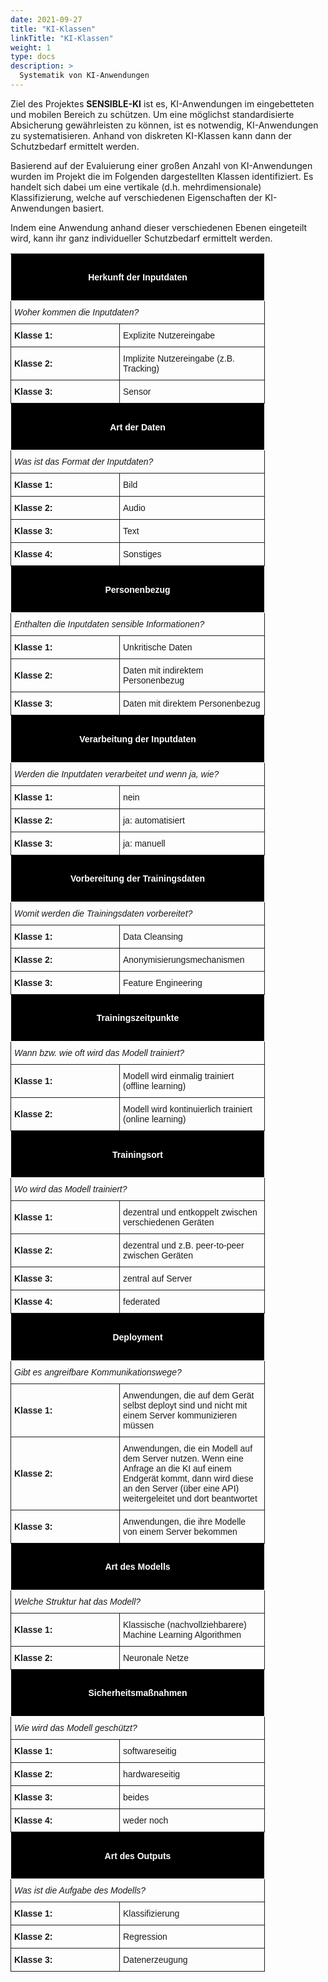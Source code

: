 ```yaml
---
date: 2021-09-27
title: "KI-Klassen"
linkTitle: "KI-Klassen"
weight: 1
type: docs
description: >
  Systematik von KI-Anwendungen
---
```


Ziel des Projektes **SENSIBLE-KI** ist es, KI-Anwendungen im eingebetteten und mobilen Bereich zu schützen. Um eine
möglichst standardisierte Absicherung gewährleisten zu können, ist es notwendig, KI-Anwendungen zu systematisieren.
Anhand von diskreten KI-Klassen kann dann der Schutzbedarf ermittelt werden.

Basierend auf der Evaluierung einer großen Anzahl von KI-Anwendungen wurden im Projekt die im Folgenden dargestellten
Klassen identifiziert. Es handelt sich dabei um eine vertikale (d.h. mehrdimensionale) Klassifizierung, welche auf
verschiedenen Eigenschaften der KI-Anwendungen basiert.

Indem eine Anwendung anhand dieser verschiedenen Ebenen eingeteilt wird, kann ihr ganz individueller Schutzbedarf
ermittelt werden.

<style type="text/css">
.tg  {border-collapse:collapse;border-spacing:0;}
.tg td{font-family:Arial, sans-serif;font-size:14px;padding:10px 5px;border-style:solid;border-width:1px;overflow:hidden;word-break:normal;}
.tg th{font-family:Arial, sans-serif;font-size:14px;font-weight:normal;padding:10px 5px;border-style:solid;border-width:1px;overflow:hidden;word-break:normal;}
.tg .tg-ii5f{background-color:#000000;color:#ffffff}
</style>



<table class="tg" style="table-layout: fixed; width: 600px">
<colgroup>
<col style="width: 174px">
<col style="width: 232px">
</colgroup>
  <tr>
    <th class="tg-ii5f" colspan="2"><h4>Herkunft der Inputdaten</h4> </th>
  </tr>
  <tr>
    <td class="tg-031e" colspan="2"><i>Woher kommen die Inputdaten?</i></td>
  </tr>
  <tr>
    <td class="tg-031e"><b>Klasse 1:</b></td>
    <td class="tg-031e">Explizite Nutzereingabe</td>
  </tr>
  <tr>
    <td class="tg-031e"><b>Klasse 2:</b></td>
    <td class="tg-031e">Implizite Nutzereingabe (z.B. Tracking)</td>
  </tr>
  <tr>
    <td class="tg-031e"><b>Klasse 3:</b></td>
    <td class="tg-031e">Sensor</td>
  </tr>

  <tr>
    <th class="tg-ii5f" colspan="2"><h4>Art der Daten</h4> </th>
  </tr>
  <tr>
    <td class="tg-031e" colspan="2"><i>Was ist das Format der Inputdaten?</i></td>
  </tr>
  <tr>
    <td class="tg-031e"><b>Klasse 1:</b></td>
    <td class="tg-031e">Bild</td>
  </tr>
  <tr>
    <td class="tg-031e"><b>Klasse 2:</b></td>
    <td class="tg-031e">Audio</td>
  </tr>
  <tr>
    <td class="tg-031e"><b>Klasse 3:</b></td>
    <td class="tg-031e">Text</td>
  </tr>
  <tr>
    <td class="tg-031e"><b>Klasse 4:</b></td>
    <td class="tg-031e">Sonstiges</td>
  </tr>
<tr>
    <th class="tg-ii5f" colspan="2"><h4>Personenbezug</h4> </th>
  </tr>
  <tr>
    <td class="tg-031e" colspan="2"><i>Enthalten die Inputdaten sensible Informationen?
</i></td>
  </tr>
  <tr>
    <td class="tg-031e"><b>Klasse 1:</b></td>
    <td class="tg-031e">Unkritische Daten</td>
  </tr>
  <tr>
    <td class="tg-031e"><b>Klasse 2:</b></td>
    <td class="tg-031e">Daten mit indirektem Personenbezug</td>
  </tr>
  <tr>
    <td class="tg-031e"><b>Klasse 3:</b></td>
    <td class="tg-031e">Daten mit direktem Personenbezug</td>
  </tr>

<tr>
    <th class="tg-ii5f" colspan="2"><h4>Verarbeitung der Inputdaten</h4> </th>
  </tr>
  <tr>
    <td class="tg-031e" colspan="2"><i>Werden die Inputdaten verarbeitet und wenn ja, wie?
</i></td>
  </tr>
  <tr>
    <td class="tg-031e"><b>Klasse 1:</b></td>
    <td class="tg-031e">nein</td>
  </tr>
  <tr>
    <td class="tg-031e"><b>Klasse 2:</b></td>
    <td class="tg-031e">ja: automatisiert</td>
  </tr>
  <tr>
    <td class="tg-031e"><b>Klasse 3:</b></td>
    <td class="tg-031e">ja: manuell</td>
  </tr>



<tr>
    <th class="tg-ii5f" colspan="2"><h4>Vorbereitung der Trainingsdaten</h4> </th>
  </tr>
  <tr>
    <td class="tg-031e" colspan="2"><i>Womit werden die Trainingsdaten vorbereitet?
</i></td>
  </tr>
  <tr>
    <td class="tg-031e"><b>Klasse 1:</b></td>
    <td class="tg-031e">Data Cleansing</td>
  </tr>
  <tr>
    <td class="tg-031e"><b>Klasse 2:</b></td>
    <td class="tg-031e">Anonymisierungsmechanismen</td>
  </tr>
  <tr>
    <td class="tg-031e"><b>Klasse 3:</b></td>
    <td class="tg-031e">Feature Engineering</td>
  </tr>

<tr>
    <th class="tg-ii5f" colspan="2"><h4>Trainingszeitpunkte</h4> </th>
  </tr>
  <tr>
    <td class="tg-031e" colspan="2"><i>Wann bzw. wie oft wird das Modell trainiert?
</i></td>
  </tr>
  <tr>
    <td class="tg-031e"><b>Klasse 1:</b></td>
    <td class="tg-031e">Modell wird einmalig trainiert (offline learning)</td>
  </tr>
  <tr>
    <td class="tg-031e"><b>Klasse 2:</b></td>
    <td class="tg-031e">Modell wird kontinuierlich trainiert (online learning)</td>
  </tr>

<tr>
    <th class="tg-ii5f" colspan="2"><h4>Trainingsort</h4> </th>
  </tr>
  <tr>
    <td class="tg-031e" colspan="2"><i>Wo wird das Modell trainiert?
</i></td>
  </tr>
  <tr>
    <td class="tg-031e"><b>Klasse 1:</b></td>
    <td class="tg-031e">dezentral und entkoppelt zwischen verschiedenen Geräten</td>
  </tr>
  <tr>
    <td class="tg-031e"><b>Klasse 2:</b></td>
    <td class="tg-031e">dezentral und z.B. peer-to-peer zwischen Geräten</td>
  </tr>
  <tr>
    <td class="tg-031e"><b>Klasse 3:</b></td>
    <td class="tg-031e">zentral auf Server</td>
  </tr>
  <tr>
    <td class="tg-031e"><b>Klasse 4:</b></td>
    <td class="tg-031e">federated</td>
  </tr>

<tr>
    <th class="tg-ii5f" colspan="2"><h4>Deployment</h4> </th>
  </tr>
  <tr>
    <td class="tg-031e" colspan="2"><i>Gibt es angreifbare Kommunikationswege?
</i></td>
  </tr>
  <tr>
    <td class="tg-031e"><b>Klasse 1:</b></td>
    <td class="tg-031e">Anwendungen, die auf dem Gerät selbst deployt sind und nicht mit einem Server kommunizieren
    müssen</td>
  </tr>
  <tr>
    <td class="tg-031e"><b>Klasse 2:</b></td>
    <td class="tg-031e">Anwendungen, die ein Modell auf dem Server nutzen. Wenn eine Anfrage an die KI auf einem Endgerät kommt, dann wird diese an den Server (über eine API) weitergeleitet und dort beantwortet</td>
  </tr>
  <tr>
    <td class="tg-031e"><b>Klasse 3:</b></td>
    <td class="tg-031e">Anwendungen, die ihre Modelle von einem Server bekommen</td>
  </tr>

<tr>
    <th class="tg-ii5f" colspan="2"><h4>Art des Modells</h4> </th>
  </tr>
  <tr>
    <td class="tg-031e" colspan="2"><i>Welche Struktur hat das Modell?
</i></td>
  </tr>
  <tr>
    <td class="tg-031e"><b>Klasse 1:</b></td>
    <td class="tg-031e">Klassische (nachvollziehbarere) Machine Learning Algorithmen</td>
  </tr>
  <tr>
    <td class="tg-031e"><b>Klasse 2:</b></td>
    <td class="tg-031e">Neuronale Netze</td>
  </tr>

<tr>
    <th class="tg-ii5f" colspan="2"><h4>Sicherheitsmaßnahmen</h4> </th>
  </tr>
  <tr>
    <td class="tg-031e" colspan="2"><i>Wie wird das Modell geschützt?
</i></td>
  </tr>
  <tr>
    <td class="tg-031e"><b>Klasse 1:</b></td>
    <td class="tg-031e">softwareseitig</td>
  </tr>
  <tr>
    <td class="tg-031e"><b>Klasse 2:</b></td>
    <td class="tg-031e">hardwareseitig</td>
  </tr>
  <tr>
    <td class="tg-031e"><b>Klasse 3:</b></td>
    <td class="tg-031e">beides</td>
  </tr>
  <tr>
    <td class="tg-031e"><b>Klasse 4:</b></td>
    <td class="tg-031e">weder noch</td>
  </tr>

<tr>
    <th class="tg-ii5f" colspan="2"><h4>Art des Outputs</h4> </th>
  </tr>
  <tr>
    <td class="tg-031e" colspan="2"><i>Was ist die Aufgabe des Modells?
</i></td>
  </tr>
  <tr>
    <td class="tg-031e"><b>Klasse 1:</b></td>
    <td class="tg-031e">Klassifizierung</td>
  </tr>
  <tr>
    <td class="tg-031e"><b>Klasse 2:</b></td>
    <td class="tg-031e">Regression</td>
  </tr>
  <tr>
    <td class="tg-031e"><b>Klasse 3:</b></td>
    <td class="tg-031e">Datenerzeugung</td>
  </tr>

</table>













